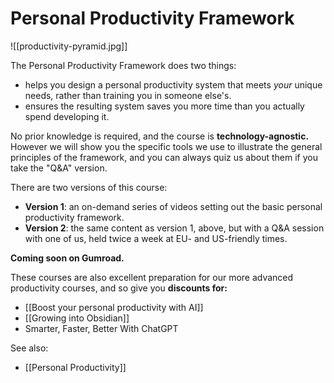 # Personal Productivity Framework

![[productivity-pyramid.jpg]]

The Personal Productivity Framework does two things:

* helps you design a personal productivity system that meets *your* unique needs, rather than training you in someone else's. 
* ensures the resulting system saves you more time than you actually spend developing it.

No prior knowledge is required, and the course is **technology-agnostic.** However we will show you the specific tools we use to illustrate the general principles of the framework, and you can always quiz us about them if you take the "Q&A" version.

There are two versions of this course:

* **Version 1**: an on-demand series of videos setting out the basic personal productivity framework. 
* **Version 2**: the same content as version 1, above, but with a Q&A session with one of us, held twice a week at EU- and US-friendly times.

**Coming soon on Gumroad.**

These courses are also excellent preparation for our more advanced productivity courses, and so give you **discounts for:** 

* [[Boost your personal productivity with AI]]
* [[Growing into Obsidian]]
* Smarter, Faster, Better With ChatGPT

See also:

* [[Personal Productivity]]
